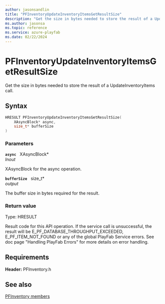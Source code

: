 ```yaml
---
author: jasonsandlin
title: "PFInventoryUpdateInventoryItemsGetResultSize"
description: "Get the size in bytes needed to store the result of a UpdateInventoryItems call."
ms.author: jasonsa
ms.topic: reference
ms.service: azure-playfab
ms.date: 02/22/2024
---
```


# PFInventoryUpdateInventoryItemsGetResultSize  

Get the size in bytes needed to store the result of a UpdateInventoryItems call.  

## Syntax  
  
```cpp
HRESULT PFInventoryUpdateInventoryItemsGetResultSize(  
    XAsyncBlock* async,  
    size_t* bufferSize  
)  
```  
  
### Parameters  
  
**`async`** &nbsp; XAsyncBlock*  
*_Inout_*  
  
XAsyncBlock for the async operation.  
  
**`bufferSize`** &nbsp; size_t*  
*output*  
  
The buffer size in bytes required for the result.  
  
  
### Return value
Type: HRESULT
  
Result code for this API operation. If the service call is unsuccessful, the result will be E_PF_DATABASE_THROUGHPUT_EXCEEDED, E_PF_ITEM_NOT_FOUND or any of the global PlayFab Service errors. See doc page "Handling PlayFab Errors" for more details on error handling.
  
  
## Requirements  
  
**Header:** PFInventory.h
  
## See also  
[PFInventory members](../pfinventory_members.md)  

  
  
